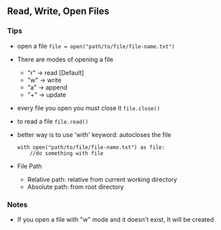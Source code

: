 
## Read, Write, Open Files

### Tips
- open a file ```file = open("path/to/file/file-name.txt")```
- There are modes of opening a file
    - "r" -> read [Default]
    - "w" -> write
    - "a" -> append
    - "+" -> update

- every file you open you must close it ```file.close()```
- to read a file ```file.read()```


- better way is to use 'with' keyword: autocloses the file
    ```
    with open("path/to/file/file-name.txt") as file:
        //do something with file
    ```

- File Path
    - Relative path: relative from current working directory
    - Absolute path: from root directory

    
### Notes
- If you open a file with "w" mode and it doesn't exist, It will be created
